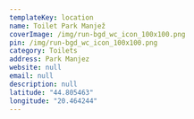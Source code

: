 ```yaml
---
templateKey: location
name: Toilet Park Manjež
coverImage: /img/run-bgd_wc_icon_100x100.png
pin: /img/run-bgd_wc_icon_100x100.png
category: Toilets
address: Park Manjez
website: null
email: null
description: null
latitude: "44.805463"
longitude: "20.464244"
---
```

